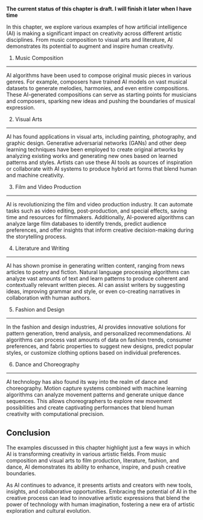 **The current status of this chapter is draft. I will finish it later when I have time**

In this chapter, we explore various examples of how artificial intelligence (AI) is making a significant impact on creativity across different artistic disciplines. From music composition to visual arts and literature, AI demonstrates its potential to augment and inspire human creativity.

1. Music Composition
--------------------

AI algorithms have been used to compose original music pieces in various genres. For example, composers have trained AI models on vast musical datasets to generate melodies, harmonies, and even entire compositions. These AI-generated compositions can serve as starting points for musicians and composers, sparking new ideas and pushing the boundaries of musical expression.

2. Visual Arts
--------------

AI has found applications in visual arts, including painting, photography, and graphic design. Generative adversarial networks (GANs) and other deep learning techniques have been employed to create original artworks by analyzing existing works and generating new ones based on learned patterns and styles. Artists can use these AI tools as sources of inspiration or collaborate with AI systems to produce hybrid art forms that blend human and machine creativity.

3. Film and Video Production
----------------------------

AI is revolutionizing the film and video production industry. It can automate tasks such as video editing, post-production, and special effects, saving time and resources for filmmakers. Additionally, AI-powered algorithms can analyze large film databases to identify trends, predict audience preferences, and offer insights that inform creative decision-making during the storytelling process.

4. Literature and Writing
-------------------------

AI has shown promise in generating written content, ranging from news articles to poetry and fiction. Natural language processing algorithms can analyze vast amounts of text and learn patterns to produce coherent and contextually relevant written pieces. AI can assist writers by suggesting ideas, improving grammar and style, or even co-creating narratives in collaboration with human authors.

5. Fashion and Design
---------------------

In the fashion and design industries, AI provides innovative solutions for pattern generation, trend analysis, and personalized recommendations. AI algorithms can process vast amounts of data on fashion trends, consumer preferences, and fabric properties to suggest new designs, predict popular styles, or customize clothing options based on individual preferences.

6. Dance and Choreography
-------------------------

AI technology has also found its way into the realm of dance and choreography. Motion capture systems combined with machine learning algorithms can analyze movement patterns and generate unique dance sequences. This allows choreographers to explore new movement possibilities and create captivating performances that blend human creativity with computational precision.

Conclusion
----------

The examples discussed in this chapter highlight just a few ways in which AI is transforming creativity in various artistic fields. From music composition and visual arts to film production, literature, fashion, and dance, AI demonstrates its ability to enhance, inspire, and push creative boundaries.

As AI continues to advance, it presents artists and creators with new tools, insights, and collaborative opportunities. Embracing the potential of AI in the creative process can lead to innovative artistic expressions that blend the power of technology with human imagination, fostering a new era of artistic exploration and cultural evolution.
